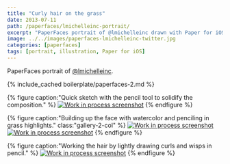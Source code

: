 ```yaml
---
title: "Curly hair on the grass"
date: 2013-07-11
path: /paperfaces/lmichelleinc-portrait/
excerpt: "PaperFaces portrait of @lmichelleinc drawn with Paper for iOS on an iPad."
image: ../../images/paperfaces-lmichelleinc-twitter.jpg
categories: [paperfaces]
tags: [portrait, illustration, Paper for iOS]
---
```


PaperFaces portrait of [@lmichelleinc](https://twitter.com/lmichelleinc).

{% include_cached boilerplate/paperfaces-2.md %}

{% figure caption:"Quick sketch with the pencil tool to solidify the composition." %}
[![Work in process screenshot](../../images/paperfaces-lmichelleinc-process-1-600.jpg)](../../images/paperfaces-lmichelleinc-process-1-lg.jpg)
{% endfigure %}

{% figure caption:"Building up the face with watercolor and penciling in grass highlights." class:"gallery-2-col" %}
[![Work in process screenshot](../../images/paperfaces-lmichelleinc-process-2-600.jpg)](../../images/paperfaces-lmichelleinc-process-2-lg.jpg)
[![Work in process screenshot](../../images/paperfaces-lmichelleinc-process-3-600.jpg)](../../images/paperfaces-lmichelleinc-process-3-lg.jpg)
{% endfigure %}

{% figure caption:"Working the hair by lightly drawing curls and wisps in pencil." %}
[![Work in process screenshot](../../images/paperfaces-lmichelleinc-process-4-600.jpg)](../../images/paperfaces-lmichelleinc-process-4-lg.jpg)
{% endfigure %}

